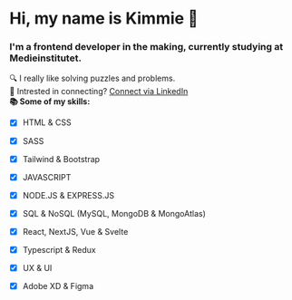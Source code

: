 # Hi, my name is Kimmie 👋

### I'm a frontend developer in the making, currently studying at Medieinstitutet.
 🔍 I really like solving puzzles and problems. <br>
 👯 Intrested in connecting? [Connect via LinkedIn](https://www.linkedin.com/in/kimmie-lundgren-620401201/) <br>
 **📚 Some of my skills:**
 - [x] HTML & CSS 
 - [x] SASS 
 - [x] Tailwind & Bootstrap 
 - [x] JAVASCRIPT
 - [x] NODE.JS & EXPRESS.JS
 - [x] SQL & NoSQL (MySQL, MongoDB & MongoAtlas)
 - [x] React, NextJS, Vue & Svelte
 - [x] Typescript & Redux
 - [x] UX & UI
 - [x] Adobe XD & Figma
 
  

      
      
